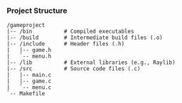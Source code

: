 ### Project Structure

    /gameproject
    |-- /bin          # Compiled executables
    |-- /build        # Intermediate build files (.o)
    |-- /include      # Header files (.h)
    |   |-- game.h
    |   `-- menu.h
    |-- /lib          # External libraries (e.g., Raylib)
    |-- /src          # Source code files (.c)
    |   |-- main.c
    |   |-- game.c
    |   `-- menu.c
    `-- Makefile
